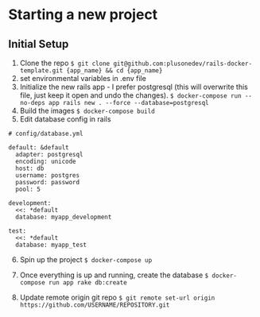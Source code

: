 # Starting a new project
## Initial Setup
1. Clone the repo
`$ git clone git@github.com:plusonedev/rails-docker-template.git {app_name} && cd {app_name}`
2. set environmental variables in .env file
3. Initialize the new rails app - I prefer postgresql (this will overwrite this file, just keep it open and undo the changes).
`$ docker-compose run --no-deps app rails new . --force --database=postgresql`
4. Build the images
`$ docker-compose build`
5. Edit database config in rails
```
# config/database.yml

default: &default
  adapter: postgresql
  encoding: unicode
  host: db
  username: postgres
  password: password
  pool: 5

development:
  <<: *default
  database: myapp_development

test:
  <<: *default
  database: myapp_test
```
6. Spin up the project
`$ docker-compose up`
7. Once everything is up and running, create the database
`$ docker-compose run app rake db:create`

8. Update remote origin git repo
`$ git remote set-url origin https://github.com/USERNAME/REPOSITORY.git`